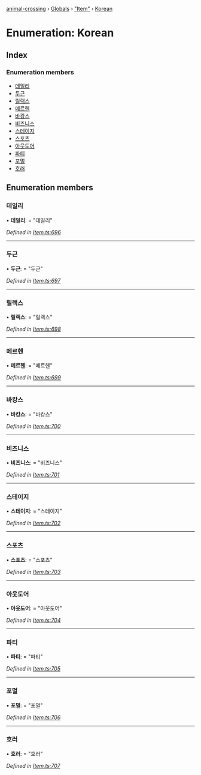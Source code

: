 [animal-crossing](../README.md) › [Globals](../globals.md) › ["Item"](../modules/_item_.md) › [Korean](_item_.korean.md)

# Enumeration: Korean

## Index

### Enumeration members

* [데일리](_item_.korean.md#데일리)
* [두근](_item_.korean.md#두근)
* [릴랙스](_item_.korean.md#릴랙스)
* [메르헨](_item_.korean.md#메르헨)
* [바캉스](_item_.korean.md#바캉스)
* [비즈니스](_item_.korean.md#비즈니스)
* [스테이지](_item_.korean.md#스테이지)
* [스포츠](_item_.korean.md#스포츠)
* [아웃도어](_item_.korean.md#아웃도어)
* [파티](_item_.korean.md#파티)
* [포멀](_item_.korean.md#포멀)
* [호러](_item_.korean.md#호러)

## Enumeration members

###  데일리

• **데일리**: = "데일리"

*Defined in [Item.ts:696](https://github.com/Norviah/animal-crossing/blob/4ac4ba9/module/types/Item.ts#L696)*

___

###  두근

• **두근**: = "두근"

*Defined in [Item.ts:697](https://github.com/Norviah/animal-crossing/blob/4ac4ba9/module/types/Item.ts#L697)*

___

###  릴랙스

• **릴랙스**: = "릴랙스"

*Defined in [Item.ts:698](https://github.com/Norviah/animal-crossing/blob/4ac4ba9/module/types/Item.ts#L698)*

___

###  메르헨

• **메르헨**: = "메르헨"

*Defined in [Item.ts:699](https://github.com/Norviah/animal-crossing/blob/4ac4ba9/module/types/Item.ts#L699)*

___

###  바캉스

• **바캉스**: = "바캉스"

*Defined in [Item.ts:700](https://github.com/Norviah/animal-crossing/blob/4ac4ba9/module/types/Item.ts#L700)*

___

###  비즈니스

• **비즈니스**: = "비즈니스"

*Defined in [Item.ts:701](https://github.com/Norviah/animal-crossing/blob/4ac4ba9/module/types/Item.ts#L701)*

___

###  스테이지

• **스테이지**: = "스테이지"

*Defined in [Item.ts:702](https://github.com/Norviah/animal-crossing/blob/4ac4ba9/module/types/Item.ts#L702)*

___

###  스포츠

• **스포츠**: = "스포츠"

*Defined in [Item.ts:703](https://github.com/Norviah/animal-crossing/blob/4ac4ba9/module/types/Item.ts#L703)*

___

###  아웃도어

• **아웃도어**: = "아웃도어"

*Defined in [Item.ts:704](https://github.com/Norviah/animal-crossing/blob/4ac4ba9/module/types/Item.ts#L704)*

___

###  파티

• **파티**: = "파티"

*Defined in [Item.ts:705](https://github.com/Norviah/animal-crossing/blob/4ac4ba9/module/types/Item.ts#L705)*

___

###  포멀

• **포멀**: = "포멀"

*Defined in [Item.ts:706](https://github.com/Norviah/animal-crossing/blob/4ac4ba9/module/types/Item.ts#L706)*

___

###  호러

• **호러**: = "호러"

*Defined in [Item.ts:707](https://github.com/Norviah/animal-crossing/blob/4ac4ba9/module/types/Item.ts#L707)*
